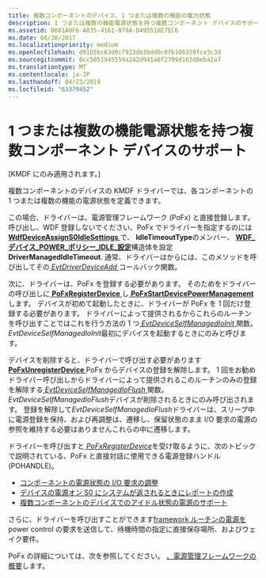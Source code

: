 ```yaml
---
title: 複数コンポーネントのデバイス、1 つまたは複数の機能の電力状態
description: 1 つまたは複数の機能電源状態を持つ複数コンポーネント デバイスのサポート
ms.assetid: D601A0F6-A035-4161-879A-D495518E7EC6
ms.date: 04/20/2017
ms.localizationpriority: medium
ms.openlocfilehash: d91b5bc63d0c7913db3bdd0c0fb106339fce3c3d
ms.sourcegitcommit: 0cc5051945559a242d941a6f2799d161d8eba2a7
ms.translationtype: MT
ms.contentlocale: ja-JP
ms.lasthandoff: 04/23/2019
ms.locfileid: "63379452"
---
```

# <a name="supporting-multiple-component-devices-with-single-or-multiple-functional-power-states"></a>1 つまたは複数の機能電源状態を持つ複数コンポーネント デバイスのサポート


\[KMDF にのみ適用されます。\]

複数コンポーネントのデバイスの KMDF ドライバーでは、各コンポーネントの 1 つまたは複数の機能の電源状態を定義できます。

この場合、ドライバーは、電源管理フレームワーク (PoFx) と直接登録します。 呼び出し、WDF 登録しないでください、PoFx でドライバーを指定するのには[ **WdfDeviceAssignS0IdleSettings** ](https://msdn.microsoft.com/library/windows/hardware/ff545903)で、 **IdleTimeoutType**のメンバー、 [**WDF\_デバイス\_POWER\_ポリシー\_IDLE\_設定**](https://msdn.microsoft.com/library/windows/hardware/ff551270)構造体を設定**DriverManagedIdleTimeout**. 通常、ドライバーはからには、このメソッドを呼び出してその[ *EvtDriverDeviceAdd* ](https://msdn.microsoft.com/library/windows/hardware/ff541693)コールバック関数。

次に、ドライバーは、PoFx を登録する必要があります。 そのためをドライバーの呼び出しに[ **PoFxRegisterDevice** ](https://msdn.microsoft.com/library/windows/hardware/hh439521)し[ **PoFxStartDevicePowerManagement**](https://msdn.microsoft.com/library/windows/hardware/hh439551)します。 デバイスが初めて起動したときに、ドライバーが PoFx を 1 回だけ登録する必要があります。 ドライバーによって提供されるからこれらのルーチンを呼び出すことではこれを行う方法の 1 つ[ *EvtDeviceSelfManagedIoInit* ](https://msdn.microsoft.com/library/windows/hardware/ff540902)関数。 *EvtDeviceSelfManagedIoInit*最初にデバイスを起動するときにのみと呼びます。

デバイスを削除すると、ドライバーで呼び出す必要があります[ **PoFxUnregisterDevice** ](https://msdn.microsoft.com/library/windows/hardware/hh439558) PoFx からデバイスの登録を解除します。 1 回をお勧めドライバー呼び出しからドライバーによって提供されるこのルーチンのみの登録を解除する[ *EvtDeviceSelfManagedIoFlush* ](https://msdn.microsoft.com/library/windows/hardware/ff540901)関数。 *EvtDeviceSelfManagedIoFlush*デバイスが削除されるときにのみ呼び出されます。 登録を解除して*EvtDeviceSelfManagedIoFlush*ドライバーは、スリープ中に電源登録を保持、および再調整は、遷移し、保留状態のまま I/O 要求の電源の参照を維持する必要はありませんこれらの中に遷移します。

ドライバーを呼び出すと[ *PoFxRegisterDevice*](https://msdn.microsoft.com/library/windows/hardware/hh406408)を受け取るように、次のトピックで説明されている、PoFx と直接対話に使用できる電源登録ハンドル (POHANDLE)。

-   [コンポーネントの電源状態の I/O 要求の調整](coordinating-i-o-requests-with-component-power-state.md)
-   [デバイスの電源オン S0 にシステムが返されるときにレポートの作成](reporting-device-powered-on.md)
-   [複数コンポーネントのデバイスでのアイドル状態の電源のサポート](supporting-idle-power-down-on-multiple-component-devices.md)

さらに、ドライバーを呼び出すことができます[framework ルーチンの電源を](https://msdn.microsoft.com/library/windows/hardware/hh450961)power control の要求を送信して、待機時間の指定に直接保存場所、およびウェイク要件。

PoFx の詳細については、次を参照してください。 [、電源管理フレームワークの概要](https://msdn.microsoft.com/library/windows/hardware/hh406637)します。

 

 





